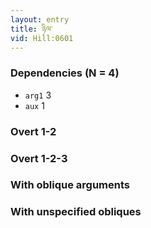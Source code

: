 ```yaml
---
layout: entry
title: ཉིལ་
vid: Hill:0601
---
```

### Dependencies (N = 4)
* `arg1` 3
* `aux` 1


### Overt 1-2


### Overt 1-2-3


### With oblique arguments


### With unspecified obliques
